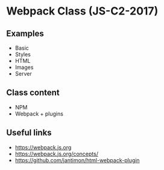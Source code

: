 # Webpack Class (JS-C2-2017)

## Examples

- Basic
- Styles
- HTML
- Images
- Server


## Class content

- NPM
- Webpack + plugins


## Useful links

- https://webpack.js.org
- https://webpack.js.org/concepts/
- https://github.com/jantimon/html-webpack-plugin
